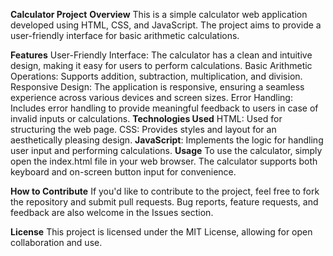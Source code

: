 **Calculator Project**
**Overview**
This is a simple calculator web application developed using HTML, CSS, and JavaScript. The project aims to provide a user-friendly interface for basic arithmetic calculations.

**Features**
User-Friendly Interface: The calculator has a clean and intuitive design, making it easy for users to perform calculations.
Basic Arithmetic Operations: Supports addition, subtraction, multiplication, and division.
Responsive Design: The application is responsive, ensuring a seamless experience across various devices and screen sizes.
Error Handling: Includes error handling to provide meaningful feedback to users in case of invalid inputs or calculations.
**Technologies Used**
HTML: Used for structuring the web page.
CSS: Provides styles and layout for an aesthetically pleasing design.
**JavaScript**: Implements the logic for handling user input and performing calculations.
**Usage**
To use the calculator, simply open the index.html file in your web browser. The calculator supports both keyboard and on-screen button input for convenience.

**How to Contribute**
If you'd like to contribute to the project, feel free to fork the repository and submit pull requests. Bug reports, feature requests, and feedback are also welcome in the Issues section.

**License**
This project is licensed under the MIT License, allowing for open collaboration and use.
